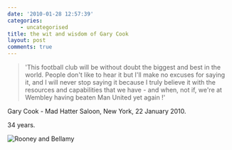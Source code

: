 ```yaml
---
date: '2010-01-28 12:57:39'
categories:
    - uncategorised
title: the wit and wisdom of Gary Cook
layout: post
comments: true
---
```

> 'This football club will be without doubt the biggest and best in the
> world. People don't like to hear it but I'll make no excuses for
> saying it, and I will never stop saying it because I truly believe it
> with the resources and capabilities that we have - and when, not if,
> we're at Wembley having beaten Man United yet again !'

Gary Cook - Mad Hatter Saloon, New York, 22 January 2010.

34 years.

![Rooney and
Bellamy](http://24.media.tumblr.com/tumblr_kwyjbzRb3Y1qz5o1ho1_400.jpg)

